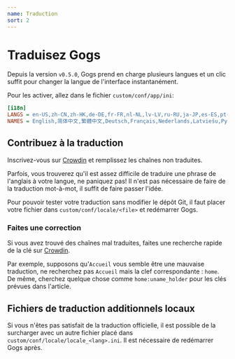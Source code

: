 ```yaml
---
name: Traduction
sort: 2
---
```


# Traduisez Gogs

Depuis la version `v0.5.0`, Gogs prend en charge plusieurs langues et un clic suffit pour changer la langue de l'interface instantanément.

Pour les activer, allez dans le fichier `custom/conf/app/ini`:

```ini
[i18n]
LANGS = en-US,zh-CN,zh-HK,de-DE,fr-FR,nl-NL,lv-LV,ru-RU,ja-JP,es-ES,pt-BR,pl-PL,bg-BG,it-IT
NAMES = English,简体中文,繁體中文,Deutsch,Français,Nederlands,Latviešu,Русский,日本語,Español,Português do Brasil,Polski,български,Italiano
```

## Contribuez à la traduction

Inscrivez-vous sur [Crowdin](https://crowdin.com/project/gogs) et remplissez les chaînes non traduites.

Parfois, vous trouverez qu'il est assez difficile de traduire une phrase de l'anglais à votre langue, ne paniquez pas! Il n'est pas nécessaire de faire de la traduction mot-à-mot, il suffit de faire passer l'idée.

Pour pouvoir tester votre traduction sans modifier le dépôt Git, il faut placer votre fichier dans `custom/conf/locale/<file>` et redémarrer Gogs.

### Faites une correction

Si vous avez trouvé des chaînes mal traduites, faites une recherche rapide de la clé sur [Crowdin](https://crowdin.com/project/gogs).

Par exemple, supposons qu'`Accueil` vous semble être une mauvaise traduction, ne recherchez pas `Accueil` mais la clef correspondante : `home`. De même, cherchez quelque chose comme `home:uname_holder` pour les clés prévues dans l'article.

## Fichiers de traduction additionnels locaux

Si vous n'êtes pas satisfait de la traduction officielle, il est possible de la surcharger avec un autre fichier placé dans `custom/conf/locale/locale_<lang>.ini`. Il est nécessaire de redémarrer Gogs après.
